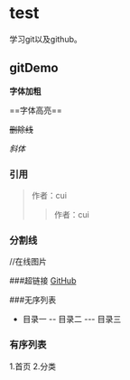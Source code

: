# test
学习git以及github。
## gitDemo
**字体加粗**

==字体高亮==

~~删除线~~

*斜体*

### 引用
>作者：cui
>>作者：cui

### 分割线
//在线图片

###超链接
[GitHub](https://github.com)

###无序列表
- 目录一
-- 目录二
--- 目录三

### 有序列表
1.首页
2.分类



